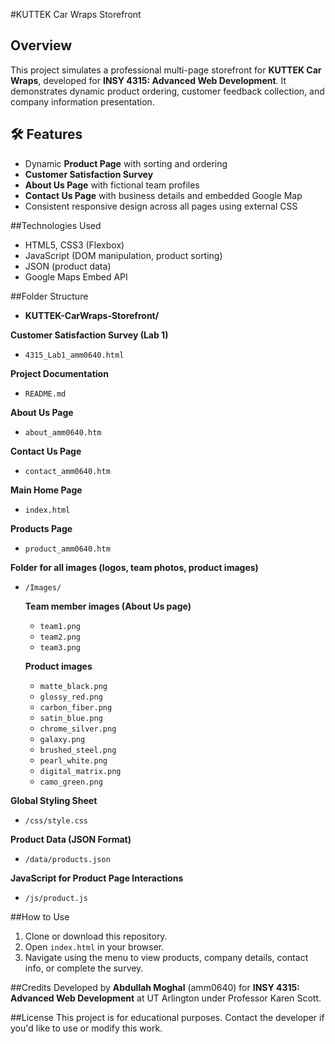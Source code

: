 #KUTTEK Car Wraps Storefront

## Overview
This project simulates a professional multi-page storefront for **KUTTEK Car Wraps**, developed for **INSY 4315: Advanced Web Development**. It demonstrates dynamic product ordering, customer feedback collection, and company information presentation.

## 🛠️ Features
- Dynamic **Product Page** with sorting and ordering 
- **Customer Satisfaction Survey** 
- **About Us Page** with fictional team profiles 
- **Contact Us Page** with business details and embedded Google Map 
- Consistent responsive design across all pages using external CSS

##Technologies Used
- HTML5, CSS3 (Flexbox)
- JavaScript (DOM manipulation, product sorting)
- JSON (product data)
- Google Maps Embed API

##Folder Structure
- **KUTTEK-CarWraps-Storefront/**  

**Customer Satisfaction Survey (Lab 1)**
- `4315_Lab1_amm0640.html`

**Project Documentation**
- `README.md`

**About Us Page**
- `about_amm0640.htm`

**Contact Us Page**
- `contact_amm0640.htm`

**Main Home Page**
- `index.html`

**Products Page**
- `product_amm0640.htm`

**Folder for all images (logos, team photos, product images)**
- `/Images/`

  **Team member images (About Us page)**
  - `team1.png`
  - `team2.png`
  - `team3.png`

  **Product images**
  - `matte_black.png`
  - `glossy_red.png`
  - `carbon_fiber.png`
  - `satin_blue.png`
  - `chrome_silver.png`
  - `galaxy.png`
  - `brushed_steel.png`
  - `pearl_white.png`
  - `digital_matrix.png`
  - `camo_green.png`

**Global Styling Sheet**
- `/css/style.css`

**Product Data (JSON Format)**
- `/data/products.json`

**JavaScript for Product Page Interactions**
- `/js/product.js`

  

##How to Use
1. Clone or download this repository.
2. Open `index.html` in your browser.
3. Navigate using the menu to view products, company details, contact info, or complete the survey.

##Credits
Developed by **Abdullah Moghal** (amm0640) for **INSY 4315: Advanced Web Development** at UT Arlington under Professor Karen Scott.

##License
This project is for educational purposes. Contact the developer if you'd like to use or modify this work.
